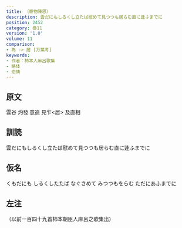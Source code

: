 ```yaml
---
title: （寄物陳思）
description: 雲だにもしるくし立たば慰めて見つつも居らむ直に逢ふまでに
position: 2452
category: 巻11
version: '1.0'
volume: 11
comparison:
- 為 -> 居 [万葉考]
keywords:
- 作者：柿本人麻呂歌集
- 略体
- 恋情
---
```


## 原文

雲谷 灼發 意追 見乍<居> 及直相

## 訓読

雲だにもしるくし立たば慰めて見つつも居らむ直に逢ふまでに

## 仮名

くもだにも しるくしたたば なぐさめて みつつもをらむ ただにあふまでに

## 左注

（以前一百四十九首柿本朝臣人麻呂之歌集出）

